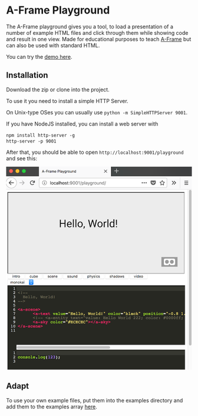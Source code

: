 # A-Frame Playground

The A-Frame playground gives you a tool, to load a presentation of a number of example HTML files and click through them while showing code and result in one view. Made for educational purposes to teach [A-Frame](https://aframe.io/) but can also be used with standard HTML.

You can try the [demo here](https://curious-electric.com/w/experiments/aframe/aframe-playground/playground).

## Installation
Download the zip or clone into the project.

To use it you need to install a simple HTTP Server.

On Unix-type OSes you can usually use ```python -m SimpleHTTPServer 9001```.

If you have NodeJS installed, you can install a web server with

    npm install http-server -g
    http-server -p 9001

After that, you should be able to open ```http://localhost:9001/playground``` and see this:

![screenshot](screenshot.png "Screenshot")


## Adapt

To use your own example files, put them into the examples directory and add them to the examples array [here](https://github.com/dirkk0/aframe-playground/blob/master/playground/index.html#L55).